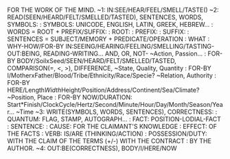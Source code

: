 FOR THE WORK OF THE MIND.
~1: IN:SEE/HEAR/FEEL/SMELL/TASTE()
~2: READ(SEEN/HEARD/FELT/SMELLED/TASTED), SENTENCES, WORDS, SYMBOLS:
    : SYMBOLS: UNICODE, ENGLISH, LATIN, GREEK, HEBREW... 
	: WORDS = ROOT + PREFIX/SUFFIX:
		: ROOT:
		: PREFIX: 
        : SUFFIX:
	: SENTENCES = SUBJECT/MEMORY + PREDICATE/OPERATION
        : WHAT 
        : WHY-HOW/FOR-BY IN:SEEING/HEARING/FEELING/SMELLING/TASTING-OUT:BEING, READING-WRITING... AND, OR, NOT- ~Action, Passion...
			: FOR-BY BODY/SoilxSeed/SEEN/HEARD/FELT/SMELLED/TASTED, COMPARISON(=, <, >), DIFFERENCE, ~State, Quality, Quantity
			: FOR-BY I/MotherxFather/Blood/Tribe/Ethnicity/Race/Specie? ~Relation, Authority
			: FOR-BY HERE/Length*Width*Height/Position/Address/Continent/Sea/Climate? ~Position, Place
			: FOR-BY NOW/DURATION: Start*Finish/ClockCycle/Hertz/Second/Minute/Hour/Day/Month/Season/Year... ~Time 
~3: WRITE(SYMBOLS, WORDS, SENTENCES), CORRECTNESS:
    : QUANTUM: FLAG, STAMP, AUTOGRAPH... 
    : FACT: POSITION-LODIAL-FACT
    : SENTENCE:
        : CAUSE:            FOR THE CLAIMANT'S KNOWLEDGE
        : EFFECT:           OF THE FACTS
        : VERB:             IS/ARE (THINKING/ACTION)
        : POSSESSION/DUTY:  WITH THE CLAIM OF THE TERMS (+/-) WITH THE CONTRACT
        : BY THE AUTHOR.
~4: OUT:BE(CORRECTNESS), BODY/I/HERE/NOW